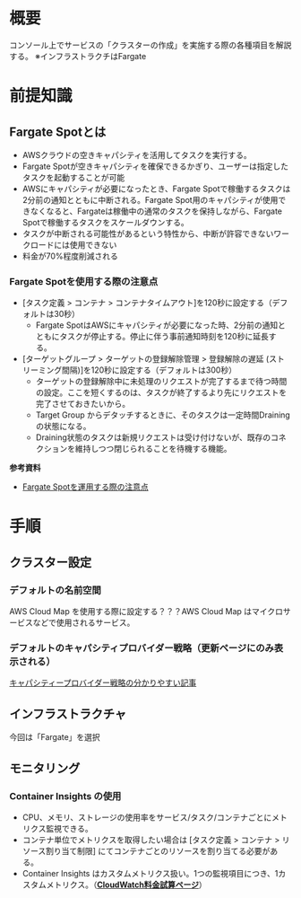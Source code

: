 # 概要
コンソール上でサービスの「クラスターの作成」を実施する際の各種項目を解説する。
※インフラストラクチはFargate

# 前提知識
## Fargate Spotとは
- AWSクラウドの空きキャパシティを活用してタスクを実行する。
- Fargate Spotが空きキャパシティを確保できるかぎり、ユーザーは指定したタスクを起動することが可能
- AWSにキャパシティが必要になったとき、Fargate Spotで稼働するタスクは2分前の通知とともに中断される。Fargate Spot用のキャパシティが使用できなくなると、Fargateは稼働中の通常のタスクを保持しながら、Fargate Spotで稼働するタスクをスケールダウンする。
- タスクが中断される可能性があるという特性から、中断が許容できないワークロードには使用できない
- 料金が70%程度削減される  

### Fargate Spotを使用する際の注意点
- [タスク定義 > コンテナ > コンテナタイムアウト]を120秒に設定する（デフォルトは30秒）
  - Fargate SpotはAWSにキャパシティが必要になった時、2分前の通知とともにタスクが停止する。停止に伴う事前通知時刻を120秒に延長する。
- [ターゲットグループ > ターゲットの登録解除管理 > 登録解除の遅延 (ストリーミング間隔)]を120秒に設定する（デフォルトは300秒）
  - ターゲットの登録解除中に未処理のリクエストが完了するまで待つ時間の設定。ここを短くするのは、タスクが終了するより先にリクエストを完了させておきたいから。
  - Target Group からデタッチするときに、そのタスクは一定時間Drainingの状態になる。
  - Draining状態のタスクは新規リクエストは受け付けないが、既存のコネクションを維持しつつ閉じられることを待機する機能。 

**参考資料**  
- [Fargate Spotを運用する際の注意点](https://qiita.com/sugimount-a/items/1b64e1f2eb544e059371)

# 手順
## クラスター設定
### デフォルトの名前空間
AWS Cloud Map を使用する際に設定する？？？AWS Cloud Map はマイクロサービスなどで使用されるサービス。

### デフォルトのキャパシティプロバイダー戦略（更新ページにのみ表示される）
[キャパシティープロバイダー戦略の分かりやすい記事](https://dev.classmethod.jp/articles/fargate-spot-detail/)


## インフラストラクチャ
今回は「Fargate」を選択

## モニタリング
### Container Insights の使用
- CPU、メモリ、ストレージの使用率をサービス/タスク/コンテナごとにメトリクス監視できる。
- コンテナ単位でメトリクスを取得したい場合は [タスク定義 > コンテナ > リソース割り当て制限] にてコンテナごとのリソースを割り当てる必要がある。
- Container Insights はカスタムメトリクス扱い。1つの監視項目につき、1カスタムメトリクス。（[**CloudWatch料金試算ページ**](https://calculator.aws/#/addService/CloudWatch)）
